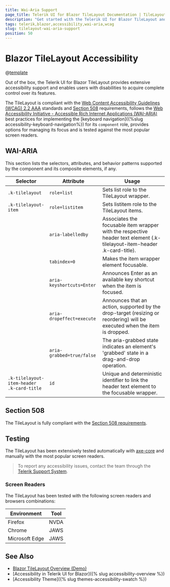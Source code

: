 ```yaml
---
title: Wai-Aria Support
page_title: Telerik UI for Blazor TileLayout Documentation | TileLayout Accessibility
description: "Get started with the Telerik UI for Blazor TileLayout and learn about its accessibility support for WAI-ARIA, Section 508, and WCAG 2.2."
tags: telerik,blazor,accessibility,wai-aria,wcag
slug: tilelayout-wai-aria-support 
position: 50 
---
```


# Blazor TileLayout Accessibility

@[template](/_contentTemplates/common/parameters-table-styles.md#table-layout)



Out of the box, the Telerik UI for Blazor TileLayout provides extensive accessibility support and enables users with disabilities to acquire complete control over its features.


The TileLayout is compliant with the [Web Content Accessibility Guidelines (WCAG) 2.2 AAA](https://www.w3.org/TR/WCAG22/) standards and [Section 508](https://www.section508.gov/) requirements, follows the [Web Accessibility Initiative - Accessible Rich Internet Applications (WAI-ARIA)](https://www.w3.org/WAI/ARIA/apg/) best practices for implementing the [keyboard navigation]({%slug accessibility-keyboard-navigation%}) for its `component` role, provides options for managing its focus and is tested against the most popular screen readers.

## WAI-ARIA


This section lists the selectors, attributes, and behavior patterns supported by the component and its composite elements, if any.

| Selector | Attribute | Usage |
| -------- | --------- | ----- |
| `.k-tilelayout` | `role=list` | Sets list role to the TileLayout wrapper. |
| `.k-tilelayout-item` | `role=listitem` | Sets listitem role to the TileLayout items. |
|  | `aria-labelledby` | Associates the focusable item wrapper with the respective header text element (.k-tilelayout-item-header .k-card-title). |
|  | `tabindex=0` | Makes the item wrapper element focusable. |
|  | `aria-keyshortcuts=Enter` | Announces Enter as an available key shortcut when the item is focused. |
|  | `aria-dropeffect=execute` | Announces that an action, supported by the drop-target (resizing or reordering) will be executed when the item is dropped. |
|  | `aria-grabbed=true/false` | The aria-grabbed state indicates an element's 'grabbed' state in a drag-and-drop operation. |
| `.k-tilelayout-item-header .k-card-title` | `id` | Unique and deterministic identifier to link the header text element to the focusable wrapper. |

## Section 508


The TileLayout is fully compliant with the [Section 508 requirements](http://www.section508.gov/).

## Testing


The TileLayout has been extensively tested automatically with [axe-core](https://github.com/dequelabs/axe-core) and manually with the most popular screen readers.

> To report any accessibility issues, contact the team through the [Telerik Support System](https://www.telerik.com/account/support-center).

### Screen Readers


The TileLayout has been tested with the following screen readers and browsers combinations:

| Environment | Tool |
| ----------- | ---- |
| Firefox | NVDA |
| Chrome | JAWS |
| Microsoft Edge | JAWS |



## See Also

* [Blazor TileLayout Overview (Demo)](https://demos.telerik.com/blazor-ui/tilelayout/overview)
* [Accessibility in Telerik UI for Blazor]({% slug accessibility-overview %})
* [Accessibility Theme]({% slug themes-accessibility-swatch %})